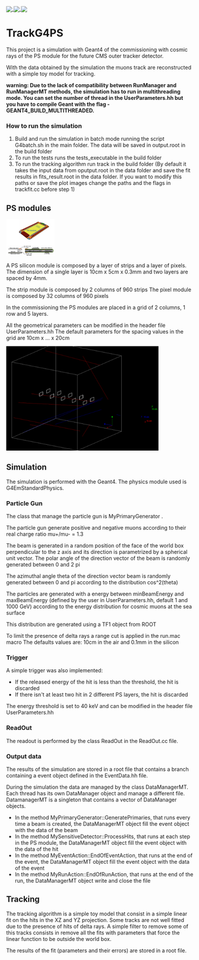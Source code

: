 <a href="https://pviscone.github.io/TrackG4/">
  <img align="center" src="https://github.com/pviscone/TrackG4/actions/workflows/docs.yml/badge.svg" />
</a>

<a href="https://github.com/pviscone/TrackG4/blob/main/report/TrackG4PS.pdf">
  <img align="center" src="https://img.shields.io/badge/-Report-blue" />
</a>

<a href="https://github.com/pviscone/TrackG4/blob/main/report/Presentation.pdf">
  <img align="center" src="https://img.shields.io/badge/-Presentation-orange" />
</a>



# TrackG4PS

This project is a simulation with Geant4 of the commissioning with cosmic rays of the PS module for the future CMS outer tracker detector.

With the data obtained by the simulation the muons track are reconstructed with a simple toy model for tracking.

**warning: Due to the lack of compatibility between RunManager and RunManagerMT methods, the simulation has to run in multithreading mode.
You can set the number of thread in the UserParameters.hh but you have to compile Geant with the flag -GEANT4_BUILD_MULTITHREADED.**

### How to run the simulation
1. Build and run the simulation in batch mode running the script G4batch.sh in the main folder.
The data will be saved in output.root in the build folder
2. To run the tests runs the tests_executable in the build folder
3. To run the tracking algorithm run track in the build folder
    (By default it takes the input data from oputput.root in the data folder and save
    the fit results in fits_result.root in the data folder. If you want to modify this paths
    or save the plot images change the paths and the flags in trackfit.cc before step 1)

## PS modules

<img src="docs/img/ps_module.png" style="zoom:20%;" />

 
A PS silicon module is composed by a layer of strips and a layer of pixels.
The dimension of a single layer is 10cm x 5cm x 0.3mm and two layers are spaced by 4mm.

The strip module is composed by 2 columns of 960 strips
The pixel module is composed by 32 columns of 960 pixels

In the commissioning the PS modules are placed in a grid of 2 columns, 1 row and 5 layers.

All the geometrical parameters can be modified in the header file UserParameters.hh
The default parameters for the spacing values in the grid are 10cm x ... x 20cm

<img src="docs/img/detector.png" style="zoom:40%;" />

## Simulation

The simulation is performed with the Geant4.
The physics module used is G4EmStandardPhysics.

### Particle Gun
The class that manage the particle gun is MyPrimaryGenerator .

The particle gun generate positive and negative muons according to their real charge ratio mu+/mu- = 1.3 

The beam is generated in a random position of the face of the world box perpendicular
to the z axis and its direction is parametrized by a spherical unit vector.
The polar angle of the direction vector of the beam is randomly generated between 0 and 2 pi

The azimuthal angle theta of the direction vector beam is randomly generated between 0 and pi
according to the distribution cos^2(theta)


The particles are generated with a energy between minBeamEnergy and maxBeamEnergy
(defined by the user in UserParameters.hh, default 1 and 1000 GeV)
according to the energy distribution for cosmic muons at the sea surface

This distribution are generated using a TF1 object from ROOT

To limit the presence of delta rays a range cut is applied in the run.mac macro
The defaults values are: 10cm in the air and 0.1mm in the silicon

### Trigger

A simple trigger was also implemented:
- If the released energy of the hit is less than the threshold, the hit is discarded
- If there isn't at least two hit in 2 different PS layers, the hit is discarded

The energy threshold is set to 40 keV and can be modified in the header file UserParameters.hh

### ReadOut
The readout is performed by the class ReadOut in the ReadOut.cc file.

### Output data
The results of the simulation are stored in a root file that contains a branch containing a event object defined in the EventData.hh file.

During the simulation the data are managed by the class DataManagerMT. Each thread has its own DataManager object and manage a different file.
DatamanagerMT is a singleton that contains a vector of DataManager objects.

- In the method MyPrimaryGenerator::GeneratePrimaries, that runs every time a beam is created, the DataManagerMT object fill the event object with
the data of the beam
- In the method MySensitiveDetector::ProcessHits, that runs at each step in the PS module, the DataManagerMT object fill the event object with the data of the hit
- In the method MyEventAction::EndOfEventAction, that runs at the end of the event, the DataManagerMT object fill the event object with the data of the event
- In the method MyRunAction::EndOfRunAction, that runs at the end of the run, the DataManagerMT object write and close the file

## Tracking
The tracking algorithm is a simple toy model that consist in a simple linear fit on the hits in the XZ and YZ projection.
Some tracks are not well fitted due to the presence of hits of delta rays.
A simple filter to remove some of this tracks consists in
remove all the fits with parameters that force the linear function to be outside the world box.

The results of the fit (parameters and their errors) are stored in a root file.
